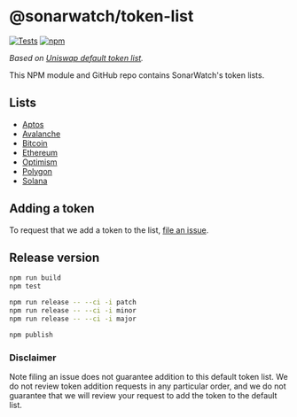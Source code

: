 # @sonarwatch/token-list

[![Tests](https://github.com/sonarwatch/token-lists/workflows/Tests/badge.svg)](https://github.com/sonarwatch/token-list/actions?query=workflow%3ATests)
[![npm](https://img.shields.io/npm/v/@sonarwatch/token-lists)](https://unpkg.com/@sonarwatch/token-lists@latest/)

_Based on [Uniswap default token list](https://github.com/Uniswap/default-token-list)._

This NPM module and GitHub repo contains SonarWatch's token lists.

## Lists

- [Aptos](https://cdn.jsdelivr.net/npm/@sonarwatch/token-lists/build/sonarwatch.aptos.tokenlist.json)
- [Avalanche](https://cdn.jsdelivr.net/npm/@sonarwatch/token-lists/build/sonarwatch.avalanche.tokenlist.json)
- [Bitcoin](https://cdn.jsdelivr.net/npm/@sonarwatch/token-lists/build/sonarwatch.bitcoin.tokenlist.json)
- [Ethereum](https://cdn.jsdelivr.net/npm/@sonarwatch/token-lists/build/sonarwatch.ethereum.tokenlist.json)
- [Optimism](https://cdn.jsdelivr.net/npm/@sonarwatch/token-lists/build/sonarwatch.optimism.tokenlist.json)
- [Polygon](https://cdn.jsdelivr.net/npm/@sonarwatch/token-lists/build/sonarwatch.polygon.tokenlist.json)
- [Solana](https://cdn.jsdelivr.net/npm/@sonarwatch/token-lists/build/sonarwatch.solana.tokenlist.json)

## Adding a token

To request that we add a token to the list,
[file an issue](https://github.com/sonarwatch/token-lists/issues/new?assignees=&labels=token+request&template=token-request.md&title=Add+%7BTOKEN_SYMBOL%7D%3A+%7BTOKEN_NAME%7D).

## Release version

```bash
npm run build
npm test

npm run release -- --ci -i patch
npm run release -- --ci -i minor
npm run release -- --ci -i major

npm publish
```

### Disclaimer

Note filing an issue does not guarantee addition to this default token list.
We do not review token addition requests in any particular order, and we do not
guarantee that we will review your request to add the token to the default list.
